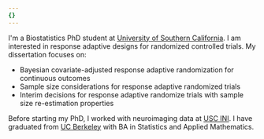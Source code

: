 ```yaml
---
{}
---
```

I'm a Biostatistics PhD student at [University of Southern California](https://pphs.usc.edu/). I am interested in response adaptive designs for randomized controlled trials. My dissertation focuses on:

- Bayesian covariate-adjusted response adaptive randomization for continuous outcomes
- Sample size considerations for response adaptive randomized trials
- Interim decisions for response adaptive randomize trials with sample size re-estimation properties

Before starting my PhD, I worked with neuroimaging data at [USC INI](https://ini.usc.edu/). I have graduated from [UC Berkeley](https://www.berkeley.edu/) with BA in Statistics and Applied Mathematics.
